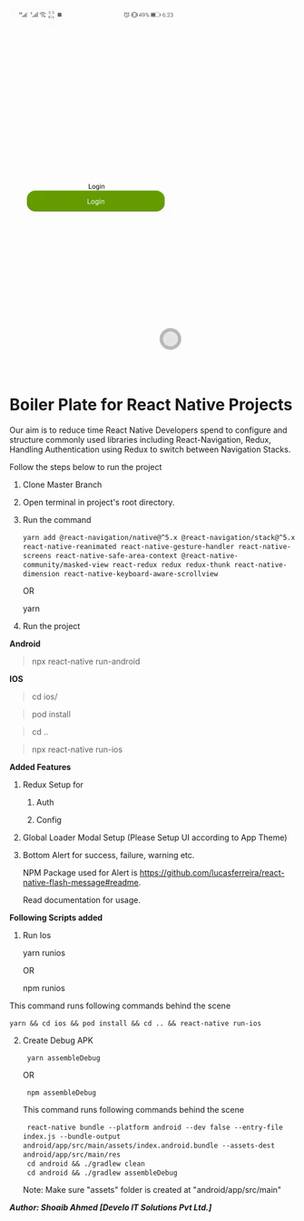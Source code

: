 <img src="https://github.com/develotechnologies/ReactNativeBoilerPlate/blob/Main/src/assets/images/demo.gif"/>

# Boiler Plate for React Native Projects
Our aim is to reduce time React Native Developers spend to configure and structure commonly used libraries including React-Navigation, Redux, Handling Authentication using Redux to switch between Navigation Stacks.

Follow the steps below to run the project

1.  Clone Master Branch
2.  Open terminal in project's root directory.
3.  Run the command 

        yarn add @react-navigation/native@^5.x @react-navigation/stack@^5.x react-native-reanimated react-native-gesture-handler react-native-screens react-native-safe-area-context @react-native-community/masked-view react-redux redux redux-thunk react-native-dimension react-native-keyboard-aware-scrollview

       OR

    yarn

4. Run the project

<b>Android</b>
> npx react-native run-android

<b>IOS</b>
> cd ios/

> pod install

> cd ..

> npx react-native run-ios


<b>Added Features</b>

1. Redux Setup for 
    
    1. Auth
        
    2. Config 
        
2. Global Loader Modal Setup (Please Setup UI according to App Theme)
    
3. Bottom Alert for success, failure, warning etc. 
    
   NPM Package used for Alert is <a>https://github.com/lucasferreira/react-native-flash-message#readme</a>.
       
   Read documentation for usage.
   
<b>Following Scripts added </b>

1. Run Ios

    yarn runios

   OR
   
    npm runios
    
  This command runs following commands behind the scene
   
    yarn && cd ios && pod install && cd .. && react-native run-ios


2. Create Debug APK


        yarn assembleDebug

    OR
    
        npm assembleDebug
    
    This command runs following commands behind the scene    

        react-native bundle --platform android --dev false --entry-file index.js --bundle-output android/app/src/main/assets/index.android.bundle --assets-dest android/app/src/main/res    
        cd android && ./gradlew clean
        cd android && ./gradlew assembleDebug

    Note: Make sure "assets" folder is created at "android/app/src/main"

<em><b>Author<b/>: Shoaib Ahmed <b>[Develo IT Solutions Pvt Ltd.]<b/></em>
